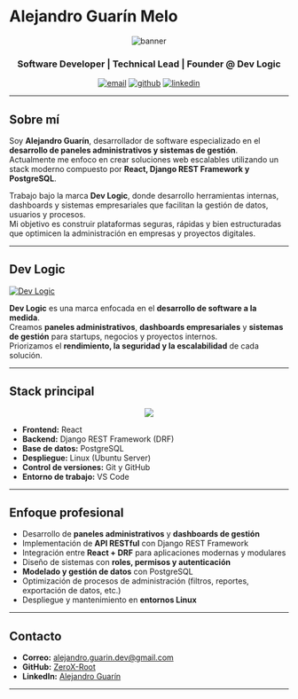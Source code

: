 # Alejandro Guarín Melo
<p align="center">

  <img src="https://github.com/ZeroX-Root/ZeroX-Root/blob/main/bannerGit.png" alt="banner" />

</p>

<h3 align="center">Software Developer | Technical Lead | Founder @ Dev Logic</h3>

<p align="center">
  <a href="mailto:alejandro.guarin.dev@gmail.com"><img src="https://img.shields.io/badge/Email-D14836?style=for-the-badge&logo=gmail&logoColor=white" alt="email"/></a>
  <a href="https://github.com/ZeroX-Root"><img src="https://img.shields.io/badge/GitHub-000000?style=for-the-badge&logo=github&logoColor=white" alt="github"/></a>
  <a href="https://www.linkedin.com/in/alejandro-guarin-melo/" target="_blank"><img src="https://img.shields.io/badge/LinkedIn-0A66C2?style=for-the-badge&logo=linkedin&logoColor=white" alt="linkedin"/></a>
</p>

---

## Sobre mí

Soy **Alejandro Guarín**, desarrollador de software especializado en el **desarrollo de paneles administrativos y sistemas de gestión**.  
Actualmente me enfoco en crear soluciones web escalables utilizando un stack moderno compuesto por **React, Django REST Framework y PostgreSQL**.

Trabajo bajo la marca **Dev Logic**, donde desarrollo herramientas internas, dashboards y sistemas empresariales que facilitan la gestión de datos, usuarios y procesos.  
Mi objetivo es construir plataformas seguras, rápidas y bien estructuradas que optimicen la administración en empresas y proyectos digitales.

---

## Dev Logic

[![Dev Logic](https://img.shields.io/badge/Dev%20Logic-Desarrollo%20de%20Software-blue?style=for-the-badge)](https://github.com/Dev-Logic-Desarrollo-de-software/Dev-Logic-Desarrollo-de-software)

**Dev Logic** es una marca enfocada en el **desarrollo de software a la medida**.  
Creamos **paneles administrativos**, **dashboards empresariales** y **sistemas de gestión** para startups, negocios y proyectos internos.  
Priorizamos el **rendimiento, la seguridad y la escalabilidad** de cada solución.

---

## Stack principal

<p align="center">
  <img src="https://skillicons.dev/icons?i=react,python,django,postgres,linux,git,github,vscode&theme=dark" />
</p>

- **Frontend:** React  
- **Backend:** Django REST Framework (DRF)  
- **Base de datos:** PostgreSQL  
- **Despliegue:** Linux (Ubuntu Server)  
- **Control de versiones:** Git y GitHub  
- **Entorno de trabajo:** VS Code  

---

## Enfoque profesional

- Desarrollo de **paneles administrativos** y **dashboards de gestión**  
- Implementación de **API RESTful** con Django REST Framework  
- Integración entre **React + DRF** para aplicaciones modernas y modulares  
- Diseño de sistemas con **roles, permisos y autenticación**  
- **Modelado y gestión de datos** con PostgreSQL  
- Optimización de procesos de administración (filtros, reportes, exportación de datos, etc.)  
- Despliegue y mantenimiento en **entornos Linux**

---

## Contacto

- **Correo:** [alejandro.guarin.dev@gmail.com](mailto:alejandro.guarin.dev@gmail.com)  
- **GitHub:** [ZeroX-Root](https://github.com/ZeroX-Root)  
- **LinkedIn:** [Alejandro Guarín](https://www.linkedin.com/in/alejandro-guarin-melo/)  

---
